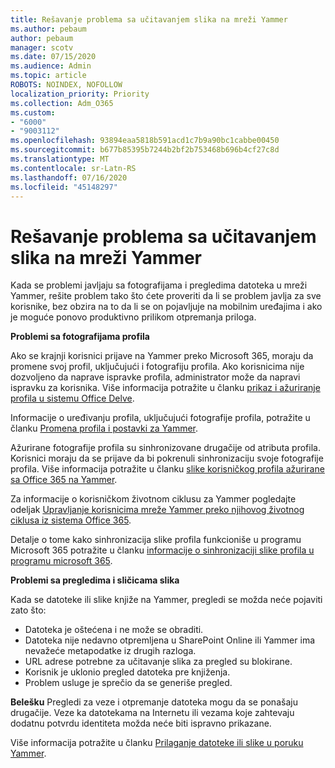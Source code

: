 ```yaml
---
title: Rešavanje problema sa učitavanjem slika na mreži Yammer
ms.author: pebaum
author: pebaum
manager: scotv
ms.date: 07/15/2020
ms.audience: Admin
ms.topic: article
ROBOTS: NOINDEX, NOFOLLOW
localization_priority: Priority
ms.collection: Adm_O365
ms.custom:
- "6000"
- "9003112"
ms.openlocfilehash: 93894eaa5818b591acd1c7b9a90bc1cabbe00450
ms.sourcegitcommit: b677b85395b7244b2bf2b753468b696b4cf27c8d
ms.translationtype: MT
ms.contentlocale: sr-Latn-RS
ms.lasthandoff: 07/16/2020
ms.locfileid: "45148297"
---
```

# <a name="troubleshoot-image-loading-issues-in-yammer"></a>Rešavanje problema sa učitavanjem slika na mreži Yammer

Kada se problemi javljaju sa fotografijama i pregledima datoteka u mreži Yammer, rešite problem tako što ćete proveriti da li se problem javlja za sve korisnike, bez obzira na to da li se on pojavljuje na mobilnim uređajima i ako je moguće ponovo produktivno prilikom otpremanja priloga.  

**Problemi sa fotografijama profila**  

Ako se krajnji korisnici prijave na Yammer preko Microsoft 365, moraju da promene svoj profil, uključujući i fotografiju profila. Ako korisnicima nije dozvoljeno da naprave ispravke profila, administrator može da napravi ispravku za korisnika. Više informacija potražite u članku [prikaz i ažuriranje profila u sistemu Office Delve](https://support.microsoft.com/office/view-and-update-your-profile-in-office-delve-4e84343b-eedf-45a1-aeb9-8627ccca14ba).

Informacije o uređivanju profila, uključujući fotografije profila, potražite u članku [Promena profila i postavki za Yammer](https://support.microsoft.com/office/classic-yammer-change-my-yammer-profile-and-settings-a3aeca0e-de34-4897-9b59-de6516542851). 

Ažurirane fotografije profila su sinhronizovane drugačije od atributa profila. Korisnici moraju da se prijave da bi pokrenuli sinhronizaciju svoje fotografije profila. Više informacija potražite u članku [slike korisničkog profila ažurirane sa Office 365 na Yammer](https://docs.microsoft.com/yammer/manage-yammer-users/manage-users-across-their-lifecycle#q-are-user-profile-pictures-updated-from-office-365-to-yammer).

Za informacije o korisničkom životnom ciklusu za Yammer pogledajte odeljak [Upravljanje korisnicima mreže Yammer preko njihovog životnog ciklusa iz sistema Office 365](https://docs.microsoft.com/yammer/manage-yammer-users/manage-users-across-their-lifecycle).  

Detalje o tome kako sinhronizacija slike profila funkcioniše u programu Microsoft 365 potražite u članku [informacije o sinhronizaciji slike profila u programu microsoft 365](https://support.microsoft.com/office/information-about-profile-picture-synchronization-in-microsoft-365-20594d76-d054-4af4-a660-401133e3d48a).  

**Problemi sa pregledima i sličicama slika**  

Kada se datoteke ili slike knjiže na Yammer, pregledi se možda neće pojaviti zato što: 

- Datoteka je oštećena i ne može se obraditi.
- Datoteka nije nedavno otpremljena u SharePoint Online ili Yammer ima nevažeće metapodatke iz drugih razloga.
- URL adrese potrebne za učitavanje slika za pregled su blokirane.
- Korisnik je uklonio pregled datoteka pre knjiženja.
- Problem usluge je sprečio da se generiše pregled.

**Belešku** Pregledi za veze i otpremanje datoteka mogu da se ponašaju drugačije. Veze ka datotekama na Internetu ili vezama koje zahtevaju dodatnu potvrdu identiteta možda neće biti ispravno prikazane.

Više informacija potražite u članku [Prilaganje datoteke ili slike u poruku Yammer](https://support.microsoft.com/office/attach-a-file-or-image-to-a-yammer-message-f576d4d1-ad66-4ce4-9c43-46cf75978dbf). 